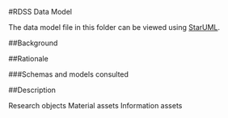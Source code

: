
#RDSS Data Model

The data model file in this folder can be viewed using [StarUML](http://staruml.io/).

##Background


##Rationale


###Schemas and models consulted


##Description 

Research objects
Material assets
Information assets

